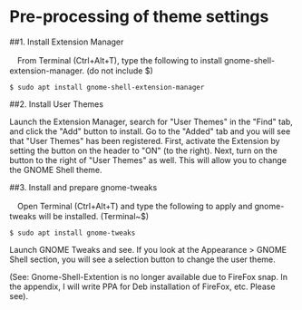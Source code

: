 # Pre-processing of theme settings
##1. Install Extension Manager

　From Terminal (Ctrl+Alt+T), type the following to install gnome-shell-extension-manager. (do not include $)  
  
	$ sudo apt install gnome-shell-extension-manager

##2. Install User Themes

Launch the Extension Manager, search for "User Themes" in the "Find" tab, and click the "Add" button to install. 
Go to the "Added" tab and you will see that "User Themes" has been registered. First, activate the Extension by setting the button on the header to "ON" (to the right). Next, turn on the button to the right of "User Themes" as well. This will allow you to change the GNOME Shell theme.
 
##3. Install and prepare gnome-tweaks

　Open Terminal (Ctrl+Alt+T) and type the following to apply and gnome-tweaks will be installed. (Terminal~$)

    $ sudo apt install gnome-tweaks
  
Launch GNOME Tweaks and see.  If you look at the Appearance > GNOME Shell section, you will see a selection button to change the user theme.

(See: Gnome-Shell-Extention is no longer available due to FireFox snap. In the appendix, I will write PPA for Deb installation of FireFox, etc. Please see).
